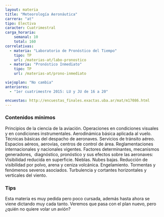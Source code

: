 ```yaml
---
layout: materia
title: "Meteorología Aeronáutica"
carrera: "at"
tipo: Electiva
caracter: Cuatrimestral
carga_horaria: 
    semanal: 10
    total: 160
correlativas:
  - materia: "Laboratorio de Pronóstico del Tiempo"
    tipo: TP
    url: /materias-at/labo-pronostico
  - materia: "Pronóstico Inmediato"
    tipo: TP
    url: /materias-at/prono-inmediato

viejoplan: "No cambia"
anteriores: 
  - "1er cuatrimestre 2015: LU y JU de 16 a 20"

encuestas: http://encuestas_finales.exactas.uba.ar/mat/m17086.html
---
```


### Contenidos mínimos
Principios de la ciencia de la aviación. Operaciones en condiciones visuales y en condiciones instrumentales. Aerodinámica básica aplicada al vuelo. Técnicas básicas del despacho de aeronaves. Servicios de tránsito aéreo. Espacios aéreos, aerovías, centros de control de área. Reglamentaciones internacionales y nacionales vigentes. Factores determinantes, mecanismos generadores,  diagnóstico, pronóstico y sus efectos sobre las aeronaves: Visibilidad reducida en superficie. Nieblas. Nubes bajas. Reducción de visibilidad por polvo, arena y ceniza volcánica. Engelamiento. Tormentas y fenómenos severos asociados. Turbulencia y cortantes horizontales y verticales del viento.

### Tips
Esta materia es muy pedida pero poco cursada, además hasta ahora se viene dictando muy cada tanto. Veremos que pasa con el plan nuevo, pero ¿quién no quiere volar un avión?